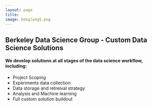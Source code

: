 ```yaml
---
layout: page
title: 
image: bdsglong5.png
---
```


## Berkeley Data Science Group - Custom Data Science Solutions

#### We develop solutions at all stages of the data science workflow, including:
 - Project Scoping
 - Experiments data collection
 - Data storage and retreival strategy
 - Analysis and Machine learning
 - Full custom solution buildout


